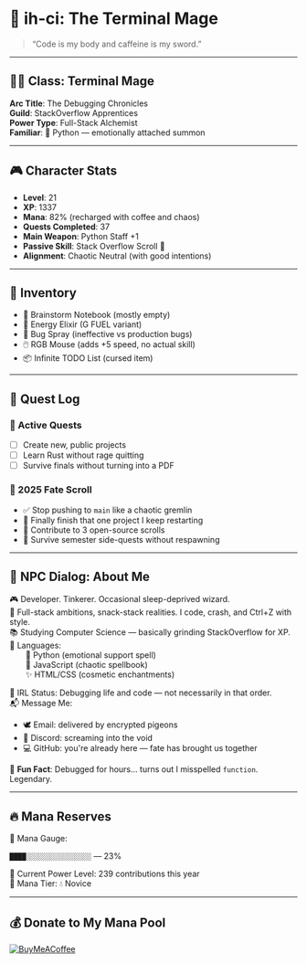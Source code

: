 # 🌸 ih-ci: The Terminal Mage

> “Code is my body and caffeine is my sword.”

---

## 🧙‍♂️ Class: Terminal Mage  
**Arc Title**: The Debugging Chronicles  
**Guild**: StackOverflow Apprentices  
**Power Type**: Full-Stack Alchemist  
**Familiar**: 🐍 Python — emotionally attached summon  

---

## 🎮 Character Stats
- **Level**: 21  
- **XP**: 1337  
- **Mana**: 82% (recharged with coffee and chaos)  
- **Quests Completed**: 37  
- **Main Weapon**: Python Staff +1  
- **Passive Skill**: Stack Overflow Scroll 📜  
- **Alignment**: Chaotic Neutral (with good intentions)

---

## 🎒 Inventory
- 🧠 Brainstorm Notebook (mostly empty)  
- 🧃 Energy Elixir (G FUEL variant)  
- 🔧 Bug Spray (ineffective vs production bugs)  
- 🖱️ RGB Mouse (adds +5 speed, no actual skill)  
- 📦 Infinite TODO List (cursed item)  

---

## 📜 Quest Log

### 🧾 Active Quests
- [ ] Create new, public projects  
- [ ] Learn Rust without rage quitting  
- [ ] Survive finals without turning into a PDF  

### 🔮 2025 Fate Scroll
- ✅ Stop pushing to `main` like a chaotic gremlin  
- 🚧 Finally finish that one project I keep restarting  
- 🌱 Contribute to 3 open-source scrolls  
- 🤝 Survive semester side-quests without respawning  

---

## 💬 NPC Dialog: About Me

🎮 Developer. Tinkerer. Occasional sleep-deprived wizard.  
🍿 Full-stack ambitions, snack-stack realities. I code, crash, and Ctrl+Z with style.  
📚 Studying Computer Science — basically grinding StackOverflow for XP.  
🔧 Languages:  
  🐍 Python (emotional support spell)  
  📜 JavaScript (chaotic spellbook)  
  ✨ HTML/CSS (cosmetic enchantments)  

👾 IRL Status: Debugging life and code — not necessarily in that order.  
📬 Message Me:  
- 🕊️ Email: delivered by encrypted pigeons  
- 💬 Discord: screaming into the void  
- 💻 GitHub: you're already here — fate has brought us together  

🧠 **Fun Fact**: Debugged for hours... turns out I misspelled `function`. Legendary.

---

## 🔥 Mana Reserves

















































































































<!-- MANA-START -->
🧙 Mana Gauge:  

`████░░░░░░░░░░░░░░░░` — 23%

🧪 Current Power Level: 239 contributions this year  
🔋 Mana Tier: 💧 Novice
<!-- MANA-END -->

















































































































---

## 💰 Donate to My Mana Pool
[![BuyMeACoffee](https://img.shields.io/badge/Buy%20Me%20a%20Coffee-ffdd00?style=for-the-badge&logo=buy-me-a-coffee&logoColor=black)](https://buymeacoffee.com/ihci) 
